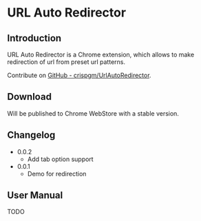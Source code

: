 # URL Auto Redirector

## Introduction

URL Auto Redirector is a Chrome extension, which allows to make redirection of url from preset url patterns.

Contribute on [GitHub - crispgm/UrlAutoRedirector](https://github.com/crispgm/UrlAutoRedirector).

## Download

Will be published to Chrome WebStore with a stable version.

## Changelog

* 0.0.2
    * Add tab option support
* 0.0.1
    * Demo for redirection

## User Manual

TODO
